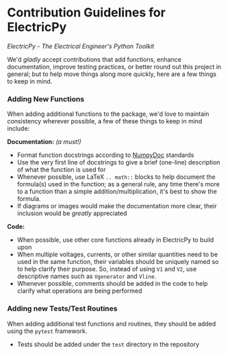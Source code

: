 # Contribution Guidelines for ElectricPy
*ElectricPy - The Electrical Engineer's Python Toolkit*

We'd *gladly* accept contributions that add functions, enhance documentation,
improve testing practices, or better round out this project in general; but to
help move things along more quickly, here are a few things to keep in mind.

### Adding New Functions

When adding additional functions to the package, we'd love to maintain
consistency wherever possible, a few of these things to keep in mind include:

**Documentation:** *(a must!)*
* Format function docstrings according to [NumpyDoc](https://numpydoc.readthedocs.io/en/latest/format.html) standards
* Use the very first line of docstrings to give a brief (one-line) description
of what the function is used for
* Whenever possible, use LaTeX `.. math::` blocks to help document the formula(s)
used in the function; as a general rule, any time there's more to a function than
a simple addition/multiplication, it's best to show the formula.
* If diagrams or images would make the documentation more clear, their inclusion
would be *greatly* appreciated

**Code:**
* When possible, use other core functions already in ElectricPy to build upon
* When multiple voltages, currents, or other similar quantities need to be used
in the same function, their variables should be uniquely named so to help
clarify their purpose. So, instead of using `V1` and `V2`, use descriptive names
such as `Vgenerator` and `Vline`.
* Whenever possible, comments should be added in the code to help clarify what
operations are being performed


### Adding new Tests/Test Routines

When adding additional test functions and routines, they should be added using
the `pytest` framework.

* Tests should be added under the `test` directory in the repository